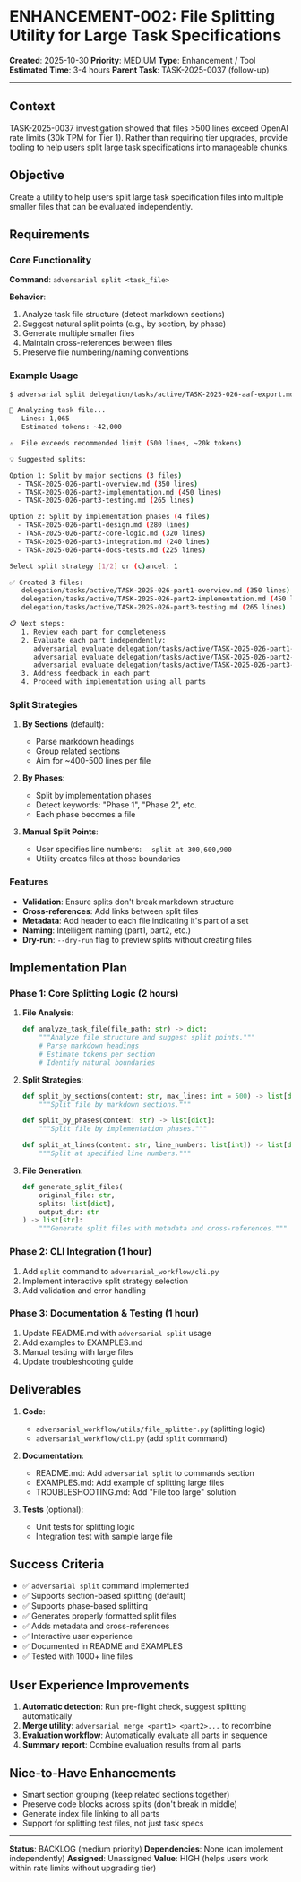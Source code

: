 # ENHANCEMENT-002: File Splitting Utility for Large Task Specifications

**Created**: 2025-10-30
**Priority**: MEDIUM
**Type**: Enhancement / Tool
**Estimated Time**: 3-4 hours
**Parent Task**: TASK-2025-0037 (follow-up)

---

## Context

TASK-2025-0037 investigation showed that files >500 lines exceed OpenAI rate limits (30k TPM for Tier 1). Rather than requiring tier upgrades, provide tooling to help users split large task specifications into manageable chunks.

## Objective

Create a utility to help users split large task specification files into multiple smaller files that can be evaluated independently.

## Requirements

### Core Functionality

**Command**: `adversarial split <task_file>`

**Behavior**:
1. Analyze task file structure (detect markdown sections)
2. Suggest natural split points (e.g., by section, by phase)
3. Generate multiple smaller files
4. Maintain cross-references between files
5. Preserve file numbering/naming conventions

### Example Usage

```bash
$ adversarial split delegation/tasks/active/TASK-2025-026-aaf-export.md

📄 Analyzing task file...
   Lines: 1,065
   Estimated tokens: ~42,000

⚠️  File exceeds recommended limit (500 lines, ~20k tokens)

💡 Suggested splits:

Option 1: Split by major sections (3 files)
  - TASK-2025-026-part1-overview.md (350 lines)
  - TASK-2025-026-part2-implementation.md (450 lines)
  - TASK-2025-026-part3-testing.md (265 lines)

Option 2: Split by implementation phases (4 files)
  - TASK-2025-026-part1-design.md (280 lines)
  - TASK-2025-026-part2-core-logic.md (320 lines)
  - TASK-2025-026-part3-integration.md (240 lines)
  - TASK-2025-026-part4-docs-tests.md (225 lines)

Select split strategy [1/2] or (c)ancel: 1

✅ Created 3 files:
   delegation/tasks/active/TASK-2025-026-part1-overview.md (350 lines)
   delegation/tasks/active/TASK-2025-026-part2-implementation.md (450 lines)
   delegation/tasks/active/TASK-2025-026-part3-testing.md (265 lines)

📋 Next steps:
   1. Review each part for completeness
   2. Evaluate each part independently:
      adversarial evaluate delegation/tasks/active/TASK-2025-026-part1-overview.md
      adversarial evaluate delegation/tasks/active/TASK-2025-026-part2-implementation.md
      adversarial evaluate delegation/tasks/active/TASK-2025-026-part3-testing.md
   3. Address feedback in each part
   4. Proceed with implementation using all parts
```

### Split Strategies

1. **By Sections** (default):
   - Parse markdown headings
   - Group related sections
   - Aim for ~400-500 lines per file

2. **By Phases**:
   - Split by implementation phases
   - Detect keywords: "Phase 1", "Phase 2", etc.
   - Each phase becomes a file

3. **Manual Split Points**:
   - User specifies line numbers: `--split-at 300,600,900`
   - Utility creates files at those boundaries

### Features

- **Validation**: Ensure splits don't break markdown structure
- **Cross-references**: Add links between split files
- **Metadata**: Add header to each file indicating it's part of a set
- **Naming**: Intelligent naming (part1, part2, etc.)
- **Dry-run**: `--dry-run` flag to preview splits without creating files

## Implementation Plan

### Phase 1: Core Splitting Logic (2 hours)

1. **File Analysis**:
   ```python
   def analyze_task_file(file_path: str) -> dict:
       """Analyze file structure and suggest split points."""
       # Parse markdown headings
       # Estimate tokens per section
       # Identify natural boundaries
   ```

2. **Split Strategies**:
   ```python
   def split_by_sections(content: str, max_lines: int = 500) -> list[dict]:
       """Split file by markdown sections."""

   def split_by_phases(content: str) -> list[dict]:
       """Split file by implementation phases."""

   def split_at_lines(content: str, line_numbers: list[int]) -> list[dict]:
       """Split at specified line numbers."""
   ```

3. **File Generation**:
   ```python
   def generate_split_files(
       original_file: str,
       splits: list[dict],
       output_dir: str
   ) -> list[str]:
       """Generate split files with metadata and cross-references."""
   ```

### Phase 2: CLI Integration (1 hour)

1. Add `split` command to `adversarial_workflow/cli.py`
2. Implement interactive split strategy selection
3. Add validation and error handling

### Phase 3: Documentation & Testing (1 hour)

1. Update README.md with `adversarial split` usage
2. Add examples to EXAMPLES.md
3. Manual testing with large files
4. Update troubleshooting guide

## Deliverables

1. **Code**:
   - `adversarial_workflow/utils/file_splitter.py` (splitting logic)
   - `adversarial_workflow/cli.py` (add `split` command)

2. **Documentation**:
   - README.md: Add `adversarial split` to commands section
   - EXAMPLES.md: Add example of splitting large files
   - TROUBLESHOOTING.md: Add "File too large" solution

3. **Tests** (optional):
   - Unit tests for splitting logic
   - Integration test with sample large file

## Success Criteria

- ✅ `adversarial split` command implemented
- ✅ Supports section-based splitting (default)
- ✅ Supports phase-based splitting
- ✅ Generates properly formatted split files
- ✅ Adds metadata and cross-references
- ✅ Interactive user experience
- ✅ Documented in README and EXAMPLES
- ✅ Tested with 1000+ line files

## User Experience Improvements

1. **Automatic detection**: Run pre-flight check, suggest splitting automatically
2. **Merge utility**: `adversarial merge <part1> <part2>...` to recombine
3. **Evaluation workflow**: Automatically evaluate all parts in sequence
4. **Summary report**: Combine evaluation results from all parts

## Nice-to-Have Enhancements

- Smart section grouping (keep related sections together)
- Preserve code blocks across splits (don't break in middle)
- Generate index file linking to all parts
- Support for splitting test files, not just task specs

---

**Status**: BACKLOG (medium priority)
**Dependencies**: None (can implement independently)
**Assigned**: Unassigned
**Value**: HIGH (helps users work within rate limits without upgrading tier)
